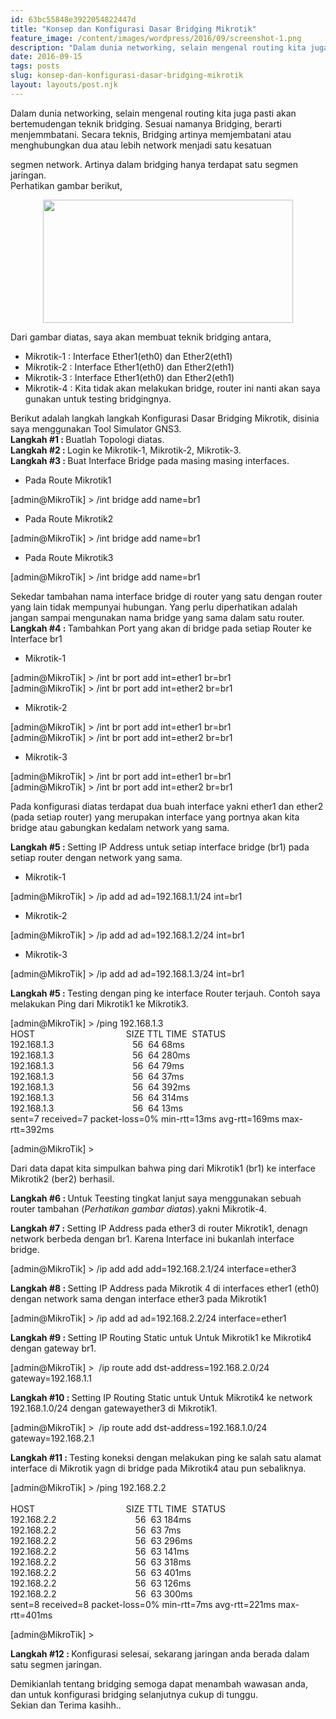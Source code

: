 ```yaml
---
id: 63bc55848e3922054822447d
title: "Konsep dan Konfigurasi Dasar Bridging Mikrotik"
feature_image: /content/images/wordpress/2016/09/screenshot-1.png
description: "Dalam dunia networking, selain mengenal routing kita juga pasti akan bertemudengan teknik bridging. Sesuai namanya Bridging, berarti…"
date: 2016-09-15
tags: posts
slug: konsep-dan-konfigurasi-dasar-bridging-mikrotik
layout: layouts/post.njk
---
```


<!--kg-card-begin: html--><p>Dalam dunia networking, selain mengenal routing kita juga pasti akan bertemudengan teknik bridging. Sesuai namanya Bridging, berarti menjemmbatani. Secara teknis, Bridging artinya memjembatani atau menghubungkan dua atau lebih network menjadi satu kesatuan<br />
<a name="more"></a>segmen network. Artinya dalam bridging hanya terdapat satu segmen jaringan.<br />
Perhatikan gambar berikut,</p>
<div style="clear: both; text-align: center;"><a style="margin-left: 1em; margin-right: 1em;" href="/content/images/wordpress/2016/09/screenshot-1.png"><img loading="lazy" src="/content/images/wordpress/2016/09/screenshot-1-300x149.png" width="400" height="197" border="0" /></a></div>
<p>Dari gambar diatas, saya akan membuat teknik bridging antara,</p>
<ul>
<li>Mikrotik-1 : Interface Ether1(eth0) dan Ether2(eth1)</li>
<li>Mikrotik-2 : Interface Ether1(eth0) dan Ether2(eth1)</li>
<li>Mikrotik-3 : Interface Ether1(eth0) dan Ether2(eth1)</li>
<li>Mikrotik-4 : Kita tidak akan melakukan bridge, router ini nanti akan saya gunakan untuk testing bridgingnya.</li>
</ul>
<p>Berikut adalah langkah langkah Konfigurasi Dasar Bridging Mikrotik, disinia saya menggunakan Tool Simulator GNS3.<br />
<b>Langkah #1 : </b>Buatlah Topologi diatas.<br />
<b>Langkah #2 : </b>Login ke Mikrotik-1, Mikrotik-2, Mikrotik-3.<br />
<b>Langkah #3 : </b>Buat Interface Bridge pada masing masing interfaces.</p>
<div>
<ul>
<li>Pada Route Mikrotik1</li>
</ul>
<p>[admin@MikroTik] &gt; /int bridge add name=br1</p>
</div>
<div>
<ul>
<li>Pada Route Mikrotik2</li>
</ul>
<p>[admin@MikroTik] &gt; /int bridge add name=br1</p>
</div>
<div>
<ul>
<li>Pada Route Mikrotik3</li>
</ul>
<p>[admin@MikroTik] &gt; /int bridge add name=br1</p>
</div>
<p>Sekedar tambahan nama interface bridge di router yang satu dengan router yang lain tidak mempunyai hubungan. Yang perlu diperhatikan adalah jangan sampai mengunakan nama bridge yang sama dalam satu router.<br />
<b>Langkah #4 : </b>Tambahkan Port yang akan di bridge pada setiap Router ke Interface br1</p>
<div>
<ul>
<li>Mikrotik-1</li>
</ul>
<p>[admin@MikroTik] &gt; /int br port add int=ether1 br=br1<br />
[admin@MikroTik] &gt; /int br port add int=ether2 br=br1</p>
</div>
<div>
<ul>
<li>Mikrotik-2</li>
</ul>
<p>[admin@MikroTik] &gt; /int br port add int=ether1 br=br1<br />
[admin@MikroTik] &gt; /int br port add int=ether2 br=br1</p>
</div>
<div>
<ul>
<li>Mikrotik-3</li>
</ul>
<p>[admin@MikroTik] &gt; /int br port add int=ether1 br=br1<br />
[admin@MikroTik] &gt; /int br port add int=ether2 br=br1</p>
</div>
<p>Pada konfigurasi diatas terdapat dua buah interface yakni ether1 dan ether2 (pada setiap router) yang merupakan interface yang portnya akan kita bridge atau gabungkan kedalam network yang sama.</p>
<p><b>Langkah #5 : </b>Setting IP Address untuk setiap interface bridge (br1) pada setiap router dengan network yang sama.</p>
<div>
<ul>
<li>Mikrotik-1</li>
</ul>
<p>[admin@MikroTik] &gt; /ip add ad ad=192.168.1.1/24 int=br1</p>
</div>
<div>
<ul>
<li>Mikrotik-2</li>
</ul>
<p>[admin@MikroTik] &gt; /ip add ad ad=192.168.1.2/24 int=br1</p>
</div>
<div>
<ul>
<li>Mikrotik-3</li>
</ul>
<p>[admin@MikroTik] &gt; /ip add ad ad=192.168.1.3/24 int=br1</p>
</div>
<p><b>Langkah #5 : </b>Testing dengan ping ke interface Router terjauh. Contoh saya melakukan Ping dari Mikrotik1 ke Mikrotik3.</p>
<div>[admin@MikroTik] &gt; /ping 192.168.1.3<br />
HOST                                     SIZE TTL TIME  STATUS<br />
192.168.1.3                                56  64 68ms<br />
192.168.1.3                                56  64 280ms<br />
192.168.1.3                                56  64 79ms<br />
192.168.1.3                                56  64 37ms<br />
192.168.1.3                                56  64 392ms<br />
192.168.1.3                                56  64 314ms<br />
192.168.1.3                                56  64 13ms<br />
sent=7 received=7 packet-loss=0% min-rtt=13ms avg-rtt=169ms max-rtt=392ms</p>
<p>[admin@MikroTik] &gt;</p>
</div>
<p>Dari data dapat kita simpulkan bahwa ping dari Mikrotik1 (br1) ke interface Mikrotik2 (ber2) berhasil.</p>
<p><b>Langkah #6 : </b>Untuk Teesting tingkat lanjut saya menggunakan sebuah router tambahan (<i>Perhatikan gambar diatas</i>).yakni Mikrotik-4.</p>
<p><b>Langkah #7 : </b>Setting IP Address pada ether3 di router Mikrotik1, denagn network berbeda dengan br1. Karena Interface ini bukanlah interface bridge.</p>
<div>[admin@MikroTik] &gt; /ip add add add=192.168.2.1/24 interface=ether3</p>
</div>
<p><b>Langkah #8 : </b>Setting IP Address pada Mikrotik 4 di interfaces ether1 (eth0) dengan network sama dengan interface ether3 pada Mikrotik1</p>
<div>[admin@MikroTik] &gt; /ip add ad ad=192.168.2.2/24 interface=ether1</p>
</div>
<p><b>Langkah #9 : </b>Setting IP Routing Static untuk Untuk Mikrotik1 ke Mikrotik4 dengan gateway br1.</p>
<div>[admin@MikroTik] &gt;  /ip route add dst-address=192.168.2.0/24 gateway=192.168.1.1</p>
</div>
<p><b>Langkah #10 : </b>Setting IP Routing Static untuk Untuk Mikrotik4 ke network 192.168.1.0/24 dengan gatewayether3 di Mikrotik1.</p>
<div>[admin@MikroTik] &gt;  /ip route add dst-address=192.168.1.0/24 gateway=192.168.2.1</p>
</div>
<p><b>Langkah #11 : </b>Testing koneksi dengan melakukan ping ke salah satu alamat interface di Mikrotik yagn di bridge pada Mikrotik4 atau pun sebaliknya.</p>
<div>[admin@MikroTik] &gt; /ping 192.168.2.2<br />
<b> </b><br />
HOST                                     SIZE TTL TIME  STATUS<br />
192.168.2.2                                56  63 184ms<br />
192.168.2.2                                56  63 7ms<br />
192.168.2.2                                56  63 296ms<br />
192.168.2.2                                56  63 141ms<br />
192.168.2.2                                56  63 318ms<br />
192.168.2.2                                56  63 401ms<br />
192.168.2.2                                56  63 126ms<br />
192.168.2.2                                56  63 300ms<br />
sent=8 received=8 packet-loss=0% min-rtt=7ms avg-rtt=221ms max-rtt=401ms</p>
<p>[admin@MikroTik] &gt;<b><br />
</b></p>
</div>
<p><b>Langkah #12 : </b>Konfigurasi selesai, sekarang jaringan anda berada dalam satu segmen jaringan.</p>
<p>Demikianlah tentang bridging semoga dapat menambah wawasan anda, dan untuk konfigurasi bridging selanjutnya cukup di tunggu.<br />
Sekian dan Terima kasihh..</p>
<!--kg-card-end: html-->
